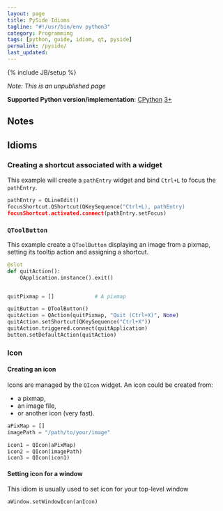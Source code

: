 ```yaml
---
layout: page
title: PySide Idioms
tagline: "#!/usr/bin/env python3"
category: Programming
tags: [python, guide, idiom, qt, pyside]
permalink: /pyside/
last_updated: 
---
```

{% include JB/setup %}

*Note: This is an unpublished page*

**Supported Python version/implementation**: [CPython](http://en.wikipedia.org/wiki/Cpython) [3+](http://en.wikipedia.org/wiki/Py3k#Version_3.0)

## Notes

## Idioms

### Creating a shortcut associated with a widget

This example will create a `pathEntry` widget and bind `Ctrl+L` to focus the `pathEntry`.

```python
pathEntry = QLineEdit()
focusShortcut.QShortcut(QKeySequence("Ctrl+L), pathEntry)
focusShortcut.activated.connect(pathEntry.setFocus)
```

### `QToolButton`

This example create a `QToolButton` displaying an image from a pixmap, setting its tooltip action and assigning a shortcut.

```python
@slot
def quitAction():
    QApplication.instance().exit()


quitPixmap = []             # A pixmap

quitButton = QToolButton()
quitAction = QAction(quitPixmap, "Quit (Ctrl+X)", None)
quitAction.setShortcut(QKeySequence("Ctrl+X"))
quitAction.triggered.connect(quitApplication)
button.setDefaultAction(quitAction)
```

### Icon

#### Creating an icon

Icons are managed by the `QIcon` widget.  An icon could be created from:

* a pixmap,
* an image file,
* or another icon (very fast).

```python
aPixMap = []
imagePath = "/path/to/your/image"

icon1 = QIcon(aPixMap)
icon2 = QIcon(imagePath)
icon3 = QIcon(icon1)
```

#### Setting icon for a window

This idiom is usually used to set icon for your top-level window

```python
aWindow.setWindowIcon(anIcon)
```
